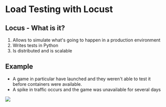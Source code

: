 # Load Testing with Locust

## Locus - What is it?

1. Allows to simulate what's going to happen in a production environment
2. Writes tests in Python
3. Is distributed and is scalable  

## Example

- A game in particular have launched and they weren't able to test it before containers were available.
- A spike in traffic occurs and the game was unavailable for several days

<img src="https://user-images.githubusercontent.com/6856382/220930078-e952bd8b-b3bd-4fb7-903a-3e0dc471b4b1.png">


